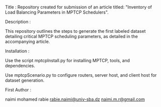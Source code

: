 Title  :  Repository created for submission of an article titled: "Inventory of Load Balancing Parameters in MPTCP Schedulers".


Description :

This repository outlines the steps to generate the first labeled dataset detailing critical MPTCP scheduling parameters, as detailed in the accompanying article. 


Installation :

Use the script mptcpInstall.py for installing MPTCP, tools, and dependencies.

Use mptcpScenario.py to configure routers, server host, and client host for dataset generation.


First Author :

naimi mohamed rabie
rabie.naimi@univ-sba.dz
naimi.m.r@gmail.com
